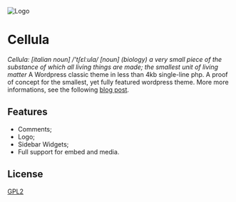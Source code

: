 
![Logo](https://github.com/wereunivocal/cellula/blob/main/screenshot.png?raw=true)


# Cellula
*Cellula: \[italian noun\] /'tʃɛlːula/ [noun] (biology) a very small piece of the substance of which all living things are made; the smallest unit of living matter* 
A Wordpress classic theme in less than 4kb single-line php. A proof of concept for the smallest, yet fully featured wordpress theme. More more informations, see the following [blog post]().


## Features

- Comments;
- Logo;
- Sidebar Widgets;
- Full support for embed and media.


## License

[GPL2](https://www.gnu.org/licenses/old-licenses/gpl-2.0.html)

